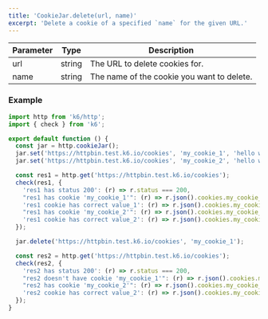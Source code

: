 ```yaml
---
title: 'CookieJar.delete(url, name)'
excerpt: 'Delete a cookie of a specified `name` for the given URL.'
---
```


| Parameter | Type   | Description |
| --------- | ------ | ----------- |
| url     | string | The URL to delete cookies for. |
| name     | string | The name of the cookie you want to delete. |

### Example

<CodeGroup labels={[]}>

```javascript
import http from 'k6/http';
import { check } from 'k6';

export default function () {
  const jar = http.cookieJar();
  jar.set('https://httpbin.test.k6.io/cookies', 'my_cookie_1', 'hello world_1');
  jar.set('https://httpbin.test.k6.io/cookies', 'my_cookie_2', 'hello world_2');

  const res1 = http.get('https://httpbin.test.k6.io/cookies');
  check(res1, {
    'res1 has status 200': (r) => r.status === 200,
    "res1 has cookie 'my_cookie_1'": (r) => r.json().cookies.my_cookie_1 !== null,
    'res1 cookie has correct value_1': (r) => r.json().cookies.my_cookie_1 == 'hello world_1',
    "res1 has cookie 'my_cookie_2'": (r) => r.json().cookies.my_cookie_2 !== null,
    'res1 cookie has correct value_2': (r) => r.json().cookies.my_cookie_2 == 'hello world_2',
  });

  jar.delete('https://httpbin.test.k6.io/cookies', 'my_cookie_1');

  const res2 = http.get('https://httpbin.test.k6.io/cookies');
  check(res2, {
    'res2 has status 200': (r) => r.status === 200,
    "res2 doesn't have cookie 'my_cookie_1'": (r) => r.json().cookies.my_cookie_1 == null,
    "res2 has cookie 'my_cookie_2'": (r) => r.json().cookies.my_cookie_2 !== null,
    'res2 cookie has correct value_2': (r) => r.json().cookies.my_cookie_2 == 'hello world_2',
  });
}
```

</CodeGroup>
